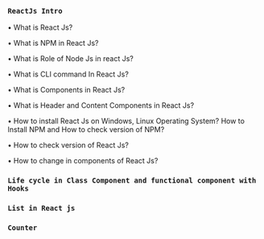 ### `ReactJs Intro`

• What is React Js?

• What is NPM in React Js?

• What is Role of Node Js in react Js?

• What is CLI command In React Js?

• What is Components in React Js?

• What is Header and Content Components in React Js?

• How to install React Js on Windows, Linux Operating System? How to Install
NPM and How to check version of NPM?

• How to check version of React Js?

• How to change in components of React Js?

### `Life cycle in Class Component and functional component with Hooks`

### `List in React js`

### `Counter`
